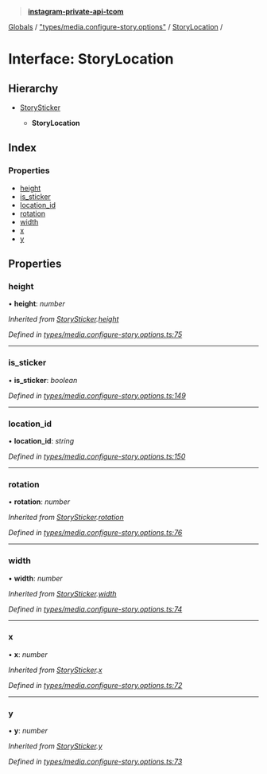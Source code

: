 > **[instagram-private-api-tcom](../README.md)**

[Globals](../README.md) / ["types/media.configure-story.options"](../modules/_types_media_configure_story_options_.md) / [StoryLocation](_types_media_configure_story_options_.storylocation.md) /

# Interface: StoryLocation

## Hierarchy

* [StorySticker](_types_media_configure_story_options_.storysticker.md)

  * **StoryLocation**

## Index

### Properties

* [height](_types_media_configure_story_options_.storylocation.md#height)
* [is_sticker](_types_media_configure_story_options_.storylocation.md#is_sticker)
* [location_id](_types_media_configure_story_options_.storylocation.md#location_id)
* [rotation](_types_media_configure_story_options_.storylocation.md#rotation)
* [width](_types_media_configure_story_options_.storylocation.md#width)
* [x](_types_media_configure_story_options_.storylocation.md#x)
* [y](_types_media_configure_story_options_.storylocation.md#y)

## Properties

###  height

• **height**: *number*

*Inherited from [StorySticker](_types_media_configure_story_options_.storysticker.md).[height](_types_media_configure_story_options_.storysticker.md#height)*

*Defined in [types/media.configure-story.options.ts:75](https://github.com/cuonglnhust/instagram-private-api-tcom/blob/3e16058/src/types/media.configure-story.options.ts#L75)*

___

###  is_sticker

• **is_sticker**: *boolean*

*Defined in [types/media.configure-story.options.ts:149](https://github.com/cuonglnhust/instagram-private-api-tcom/blob/3e16058/src/types/media.configure-story.options.ts#L149)*

___

###  location_id

• **location_id**: *string*

*Defined in [types/media.configure-story.options.ts:150](https://github.com/cuonglnhust/instagram-private-api-tcom/blob/3e16058/src/types/media.configure-story.options.ts#L150)*

___

###  rotation

• **rotation**: *number*

*Inherited from [StorySticker](_types_media_configure_story_options_.storysticker.md).[rotation](_types_media_configure_story_options_.storysticker.md#rotation)*

*Defined in [types/media.configure-story.options.ts:76](https://github.com/cuonglnhust/instagram-private-api-tcom/blob/3e16058/src/types/media.configure-story.options.ts#L76)*

___

###  width

• **width**: *number*

*Inherited from [StorySticker](_types_media_configure_story_options_.storysticker.md).[width](_types_media_configure_story_options_.storysticker.md#width)*

*Defined in [types/media.configure-story.options.ts:74](https://github.com/cuonglnhust/instagram-private-api-tcom/blob/3e16058/src/types/media.configure-story.options.ts#L74)*

___

###  x

• **x**: *number*

*Inherited from [StorySticker](_types_media_configure_story_options_.storysticker.md).[x](_types_media_configure_story_options_.storysticker.md#x)*

*Defined in [types/media.configure-story.options.ts:72](https://github.com/cuonglnhust/instagram-private-api-tcom/blob/3e16058/src/types/media.configure-story.options.ts#L72)*

___

###  y

• **y**: *number*

*Inherited from [StorySticker](_types_media_configure_story_options_.storysticker.md).[y](_types_media_configure_story_options_.storysticker.md#y)*

*Defined in [types/media.configure-story.options.ts:73](https://github.com/cuonglnhust/instagram-private-api-tcom/blob/3e16058/src/types/media.configure-story.options.ts#L73)*